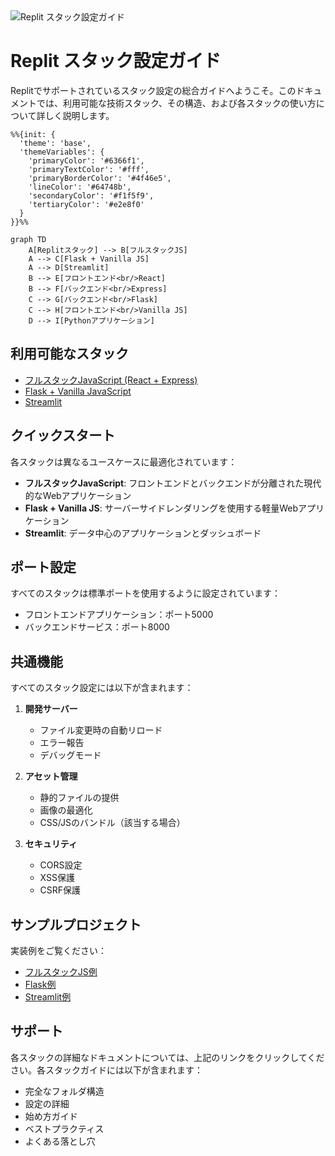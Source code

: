 <img src="/static/header.svg" alt="Replit スタック設定ガイド" class="header-svg">

# Replit スタック設定ガイド

Replitでサポートされているスタック設定の総合ガイドへようこそ。このドキュメントでは、利用可能な技術スタック、その構造、および各スタックの使い方について詳しく説明します。

```mermaid
%%{init: {
  'theme': 'base',
  'themeVariables': {
    'primaryColor': '#6366f1',
    'primaryTextColor': '#fff',
    'primaryBorderColor': '#4f46e5',
    'lineColor': '#64748b',
    'secondaryColor': '#f1f5f9',
    'tertiaryColor': '#e2e8f0'
  }
}}%%

graph TD
    A[Replitスタック] --> B[フルスタックJS]
    A --> C[Flask + Vanilla JS]
    A --> D[Streamlit]
    B --> E[フロントエンド<br/>React]
    B --> F[バックエンド<br/>Express]
    C --> G[バックエンド<br/>Flask]
    C --> H[フロントエンド<br/>Vanilla JS]
    D --> I[Pythonアプリケーション]
```

## 利用可能なスタック

- [フルスタックJavaScript (React + Express)](/stacks/fullstack-js.md)
- [Flask + Vanilla JavaScript](/stacks/flask-vanilla.md)
- [Streamlit](/stacks/streamlit.md)

## クイックスタート

各スタックは異なるユースケースに最適化されています：

- **フルスタックJavaScript**: フロントエンドとバックエンドが分離された現代的なWebアプリケーション
- **Flask + Vanilla JS**: サーバーサイドレンダリングを使用する軽量Webアプリケーション
- **Streamlit**: データ中心のアプリケーションとダッシュボード

## ポート設定

すべてのスタックは標準ポートを使用するように設定されています：
- フロントエンドアプリケーション：ポート5000
- バックエンドサービス：ポート8000

## 共通機能

すべてのスタック設定には以下が含まれます：

1. **開発サーバー**
   - ファイル変更時の自動リロード
   - エラー報告
   - デバッグモード

2. **アセット管理**
   - 静的ファイルの提供
   - 画像の最適化
   - CSS/JSのバンドル（該当する場合）

3. **セキュリティ**
   - CORS設定
   - XSS保護
   - CSRF保護

## サンプルプロジェクト

実装例をご覧ください：
- [フルスタックJS例](/examples/fullstack-js-example.md)
- [Flask例](/examples/flask-example.md)
- [Streamlit例](/examples/streamlit-example.md)

## サポート

各スタックの詳細なドキュメントについては、上記のリンクをクリックしてください。各スタックガイドには以下が含まれます：
- 完全なフォルダ構造
- 設定の詳細
- 始め方ガイド
- ベストプラクティス
- よくある落とし穴
